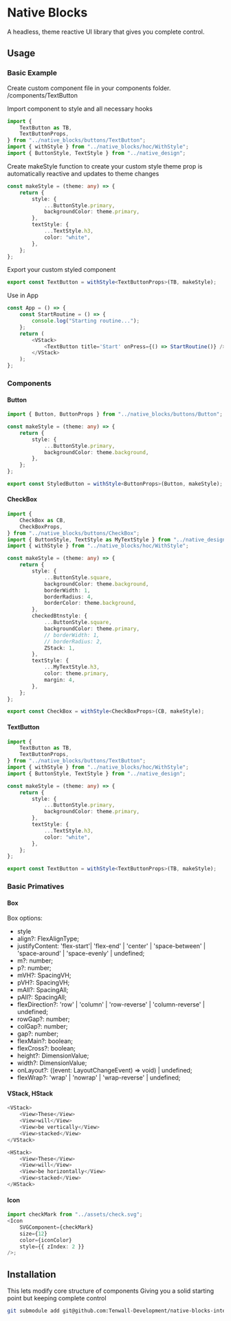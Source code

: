 # Native Blocks

A headless, theme reactive UI library that gives you complete control.

## Usage

### Basic Example

Create custom component file in your components folder.
/components/TextButton

Import component to style and all necessary hooks

```typescript
import {
    TextButton as TB,
    TextButtonProps,
} from "../native_blocks/buttons/TextButton";
import { withStyle } from "../native_blocks/hoc/WithStyle";
import { ButtonStyle, TextStyle } from "../native_design";
```

Create makeStyle function to create your custom style
theme prop is automatically reactive and updates to theme changes

```typescript
const makeStyle = (theme: any) => {
    return {
        style: {
            ...ButtonStyle.primary,
            backgroundColor: theme.primary,
        },
        textStyle: {
            ...TextStyle.h3,
            color: "white",
        },
    };
};
```

Export your custom styled component

```typescript
export const TextButton = withStyle<TextButtonProps>(TB, makeStyle);
```

Use in App

```typescript
const App = () => {
    const StartRoutine = () => {
        console.log("Starting routine...");
    };
    return (
        <VStack>
            <TextButton title='Start' onPress={() => StartRoutine()} />
        </VStack>
    );
};
```

### Components

#### Button

```typescript
import { Button, ButtonProps } from "../native_blocks/buttons/Button";

const makeStyle = (theme: any) => {
    return {
        style: {
            ...ButtonStyle.primary,
            backgroundColor: theme.background,
        },
    };
};

export const StyledButton = withStyle<ButtonProps>(Button, makeStyle);
```

#### CheckBox

```typescript
import {
    CheckBox as CB,
    CheckBoxProps,
} from "../native_blocks/buttons/CheckBox";
import { ButtonStyle, TextStyle as MyTextStyle } from "../native_design";
import { withStyle } from "../native_blocks/hoc/WithStyle";

const makeStyle = (theme: any) => {
    return {
        style: {
            ...ButtonStyle.square,
            backgroundColor: theme.background,
            borderWidth: 1,
            borderRadius: 4,
            borderColor: theme.background,
        },
        checkedBtnstyle: {
            ...ButtonStyle.square,
            backgroundColor: theme.primary,
            // borderWidth: 1,
            // borderRadius: 2,
            ZStack: 1,
        },
        textStyle: {
            ...MyTextStyle.h3,
            color: theme.primary,
            margin: 4,
        },
    };
};

export const CheckBox = withStyle<CheckBoxProps>(CB, makeStyle);
```

#### TextButton

```typescript
import {
    TextButton as TB,
    TextButtonProps,
} from "../native_blocks/buttons/TextButton";
import { withStyle } from "../native_blocks/hoc/WithStyle";
import { ButtonStyle, TextStyle } from "../native_design";

const makeStyle = (theme: any) => {
    return {
        style: {
            ...ButtonStyle.primary,
            backgroundColor: theme.primary,
        },
        textStyle: {
            ...TextStyle.h3,
            color: "white",
        },
    };
};

export const TextButton = withStyle<TextButtonProps>(TB, makeStyle);
```

### Basic Primatives

#### Box

Box options:

-   style
-   align?: FlexAlignType;
-   justifyContent: 'flex-start'| 'flex-end' | 'center' | 'space-between' | 'space-around' | 'space-evenly' | undefined;
-   m?: number;
-   p?: number;
-   mVH?: SpacingVH;
-   pVH?: SpacingVH;
-   mAll?: SpacingAll;
-   pAll?: SpacingAll;
-   flexDirection?: 'row' | 'column' | 'row-reverse' | 'column-reverse' | undefined;
-   rowGap?: number;
-   colGap?: number;
-   gap?: number;
-   flexMain?: boolean;
-   flexCross?: boolean;
-   height?: DimensionValue;
-   width?: DimensionValue;
-   onLayout?: ((event: LayoutChangeEvent) => void) | undefined;
-   flexWrap?: 'wrap' | 'nowrap' | 'wrap-reverse' | undefined;

#### VStack, HStack

```typescript
<VStack>
    <View>These</View>
    <View>will</View>
    <View>be vertically</View>
    <View>stacked</View>
</VStack>
```

```typescript
<HStack>
    <View>These</View>
    <View>will</View>
    <View>be horizontally</View>
    <View>stacked</View>
</HStack>
```

#### Icon

```typescript
import checkMark from "../assets/check.svg";
<Icon
    SVGComponent={checkMark}
    size={12}
    color={iconColor}
    style={{ zIndex: 2 }}
/>;
```

## Installation

This lets modify core structure of components
Giving you a solid starting point but keeping complete control

```bash
git submodule add git@github.com:Tenwall-Development/native-blocks-internal.git
```
